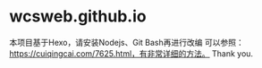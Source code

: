 # wcsweb.github.io
本项目基于Hexo，请安装Nodejs、Git Bash再进行改编
可以参照：https://cuiqingcai.com/7625.html，有非常详细的方法。
Thank you.
